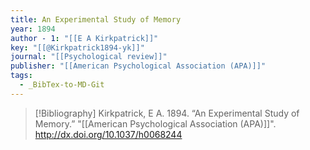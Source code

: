 ```yaml
---
title: An Experimental Study of Memory
year: 1894
author - 1: "[[E A Kirkpatrick]]"
key: "[[@Kirkpatrick1894-yk]]"
journal: "[[Psychological review]]"
publisher: "[[American Psychological Association (APA)]]"
tags:
  - _BibTex-to-MD-Git
---
```


> [!Bibliography]
> Kirkpatrick, E A. 1894. “An Experimental Study of Memory.” "[[American Psychological Association (APA)]]". http://dx.doi.org/10.1037/h0068244